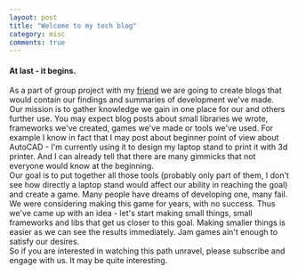 ```yaml
---
layout: post
title: "Welcome to my tech blog"
category: misc
comments: true
---
```


#### At last - it begins.

As a part of group project with my [friend](https://kbobnis.github.io/) we are going to create blogs that would contain our findings and summaries of development we've made.  
Our mission is to gather knowledge we gain in one place for our and others further use. You may expect blog posts about small libraries we wrote, frameworks we've created, games we've made or tools we've used. For example I know in fact that I may post about beginner point of view about AutoCAD - I'm currently using it to design my laptop stand to print it with 3d printer. And I can already tell that there are many gimmicks that not everyone would know at the beginning.  
Our goal is to put together all those tools (probably only part of them, I don't see how directly a laptop stand would affect our ability in reaching the goal) and create a game. Many people have dreams of developing one, many fail. We were considering making this game for years, with no success. Thus we've came up with an idea - let's start making small things, small frameworks and libs that get us closer to this goal. Making smaller things is easier as we can see the results immediately. Jam games ain't enough to satisfy our desires.  
So if you are interested in watching this path unravel, please subscribe and engage with us. It may be quite interesting.
